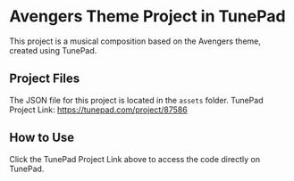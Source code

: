 # Avengers Theme Project in TunePad
This project is a musical composition based on the Avengers theme, created using TunePad.

## Project Files
The JSON file for this project is located in the `assets` folder.
TunePad Project Link: https://tunepad.com/project/87586

## How to Use
Click the TunePad Project Link above to access the code directly on TunePad.




